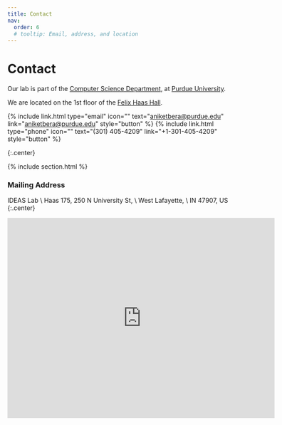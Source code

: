 ```yaml
---
title: Contact
nav:
  order: 6
  # tooltip: Email, address, and location
---
```


# <i class="fas fa-envelope"></i>Contact

Our lab is part of the [Computer Science Department](https://www.cs.purdue.edu/), at [Purdue University](https://www.purdue.edu/).

We are located on the 1st floor of the [Felix Haas Hall](https://www.cs.purdue.edu/resources/haas.html).

{%
  include link.html
  type="email"
  icon=""
  text="aniketbera@purdue.edu"
  link="aniketbera@purdue.edu"
  style="button"
%}
{%
  include link.html
  type="phone"
  icon=""
  text="(301) 405-4209"
  link="+1-301-405-4209"
  style="button"
%}
<!-- {%
  include link.html
  type="address"
  icon=""
  text="Google Maps"
  tooltip="Our location on Google Maps for easy navigation"
  link="https://www.google.com/maps/place/That+St+%26+The+Other+St,+Porters+Lake,+NS+B3E+1H3,+Canada/@44.7389237,-63.3033296,20.78z/data=!4m5!3m4!1s0x4b5a31023bb02565:0xb9505694e83a53d7!8m2!3d44.7389353!4d-63.3030828"
  style="button"
%} -->
{:.center}

{% include section.html %}

### <i class="fas fa-mail-bulk"></i>Mailing Address

IDEAS Lab \\
Haas 175, 250 N University St, \\
West Lafayette, \\
IN 47907, US
{:.center}

<div class="flex-inline">
  <iframe src="https://www.google.com/maps/embed?pb=!1m18!1m12!1m3!1d1650.3090576996738!2d-86.91784613895152!3d40.42683678613466!2m3!1f0!2f0!3f0!3m2!1i1024!2i768!4f13.1!3m3!1m2!1s0x8812e2b3ea0869c9%3A0xe75c6b7828bf42f8!2sFelix%20Haas%20Hall!5e0!3m2!1sen!2sus!4v1662572207578!5m2!1sen!2sus" width="600" height="450" style="border:0;" allowfullscreen="" loading="lazy" referrerpolicy="no-referrer-when-downgrade"></iframe>
</div>
<!-- {% capture col1 %}
{%
  include figure.html
  image="images/photo.jpg"
  caption="The Center for Wit and Sagacity"
%}
{% endcapture %}
{% capture col2 %}
{%
  include figure.html
  image="images/photo.jpg"
  caption="Department of Metaphor"
%}
{% endcapture %}
{% include two-col.html col1=col1 col2=col2 %} -->
